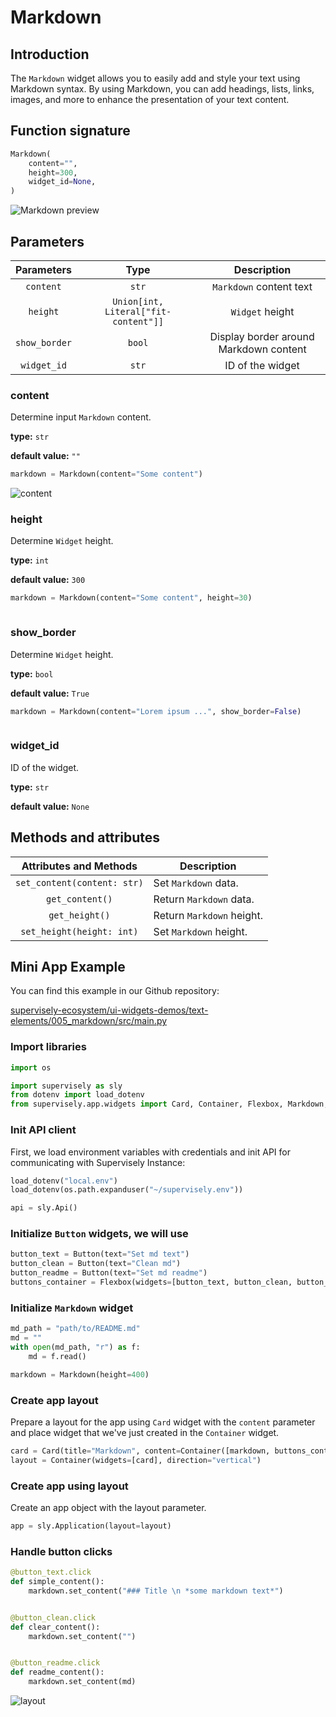 # Markdown

## Introduction

The `Markdown` widget allows you to easily add and style your text using Markdown syntax. By using Markdown, you can add headings, lists, links, images, and more to enhance the presentation of your text content.

## Function signature

```python
Markdown(
    content="",
    height=300,
    widget_id=None,
)
```

![Markdown preview](https://github.com/supervisely-ecosystem/ui-widgets-demos/assets/79905215/08e3e736-690e-4a9a-bb41-fe44061b5a73)

## Parameters

|  Parameters   |                 Type                 |              Description               |
|:-------------:|:------------------------------------:|:--------------------------------------:|
|   `content`   |                `str`                 |        `Markdown` content text         |
|   `height`    | `Union[int, Literal["fit-content"]]` |            `Widget` height             |
| `show_border` |                `bool`                | Display border around Markdown content |
|  `widget_id`  |                `str`                 |            ID of the widget            |

### content

Determine input `Markdown` content.

**type:** `str`

**default value:** `""`

```python
markdown = Markdown(content="Some content")
```

![content](https://user-images.githubusercontent.com/120389559/224316855-4dd7d72a-3818-44f5-bc74-7a83ac1a82ab.png)

### height

Determine `Widget` height.

**type:** `int`

**default value:** `300`

```python
markdown = Markdown(content="Some content", height=30)
```

<figure><img src="https://user-images.githubusercontent.com/120389559/224317474-e94ef7c0-39f2-42db-b7d6-5a105d84e11b.png" alt=""><figcaption></figcaption></figure>

### show_border

Determine `Widget` height.

**type:** `bool`

**default value:** `True`

```python
markdown = Markdown(content="Lorem ipsum ...", show_border=False)
```

<figure><img src="https://github.com/supervisely-ecosystem/ui-widgets-demos/assets/48913536/ebd50cfe-d466-47a2-926c-03100dcd4e93" alt=""><figcaption></figcaption></figure>

### widget_id

ID of the widget.

**type:** `str`

**default value:** `None`

## Methods and attributes

|   Attributes and Methods    | Description               |
|:---------------------------:|---------------------------|
| `set_content(content: str)` | Set `Markdown` data.      |
|       `get_content()`       | Return `Markdown` data.   |
|       `get_height()`        | Return `Markdown` height. |
|  `set_height(height: int)`  | Set `Markdown` height.    |

## Mini App Example

You can find this example in our Github repository:

[supervisely-ecosystem/ui-widgets-demos/text-elements/005_markdown/src/main.py](https://github.com/supervisely-ecosystem/ui-widgets-demos/blob/master/text%20elements/005\_markdown/src/main.py)

### Import libraries

```python
import os

import supervisely as sly
from dotenv import load_dotenv
from supervisely.app.widgets import Card, Container, Flexbox, Markdown, Button
```

### Init API client

First, we load environment variables with credentials and init API for communicating with Supervisely Instance:

```python
load_dotenv("local.env")
load_dotenv(os.path.expanduser("~/supervisely.env"))

api = sly.Api()
```

### Initialize `Button` widgets, we will use

```python
button_text = Button(text="Set md text")
button_clean = Button(text="Clean md")
button_readme = Button(text="Set md readme")
buttons_container = Flexbox(widgets=[button_text, button_clean, button_readme])
```

### Initialize `Markdown` widget

```python
md_path = "path/to/README.md"
md = ""
with open(md_path, "r") as f:
    md = f.read()

markdown = Markdown(height=400)
```

### Create app layout

Prepare a layout for the app using `Card` widget with the `content` parameter and place widget that we've just created in the `Container` widget.

```python
card = Card(title="Markdown", content=Container([markdown, buttons_container]))
layout = Container(widgets=[card], direction="vertical")
```

### Create app using layout

Create an app object with the layout parameter.

```python
app = sly.Application(layout=layout)
```

### Handle button clicks

```python
@button_text.click
def simple_content():
    markdown.set_content("### Title \n *some markdown text*")


@button_clean.click
def clear_content():
    markdown.set_content("")


@button_readme.click
def readme_content():
    markdown.set_content(md)
```

![layout](https://user-images.githubusercontent.com/120389559/224319059-a601a2a4-fc67-4551-bf22-df3b621f9260.gif)
